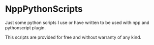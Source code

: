 # NppPythonScripts

Just some python scripts I use or have written to be used with npp and pythonscript plugin.

This scripts are provided for free and without warranty of any kind.
